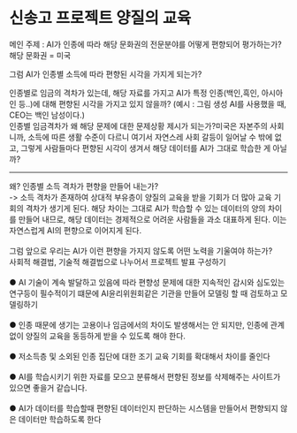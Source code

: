 # 신송고 프로젝트 양질의 교육

메인 주제 : AI가 인종에 따라 해당 문화권의 전문분야를 어떻게 편향되어 평가하는가?
해당 문화권 = 미국

그럼 AI가 인종별 소득에 따라 편향된 시각을 가지게 되는가?

인종별로 임금의 격차가 있는데, 해당 자료를 가지고 AI가 특정 인종(백인,흑인, 아시아인 등..)에 대해 편향된 시각을 가지고 있지 않을까? (예시 : 그림 생성 AI를 사용했을 때, CEO는 백인 남성이다.)<br>
인종별 임금격차가 왜 해당 문제에 대한 문제상황 제시가 되는가?미국은 자본주의 사회니까, 소득에 따른 생활 수준이 다르니 여기서 자연스레 사회 갈등이 일어날 수 밖에 없고, 그렇게 사람들마다 편향된 시각이 생겨서 해당 데이터를 AI가 그대로 학습한 게 아닐까?

--------------------------------------------------------------------------
왜? 인종별 소득 격차가 편향을 만들어 내는가?<br>
-> 소득 격차가 존재하여 상대적 부유층이 양질의 교육을 받을 기회가 더 많아 교육 기회의 격차가 생기게 된다. 해당 차이는 그대로 AI가 학습할 수 있는 데이터의 양의 차이를 만들어 내므로, 해당 데이터는 경제적으로 어려운 사람들을 과소 대표하게 된다. 이는 자연스럽게 AI의 편향으로 이어지게 된다.<br>
<br>
그럼 앞으로 우리는 AI가 이런 편향을 가지지 않도록 어떤 노력을 기울여야 하는가?<br>
사회적 해결법, 기술적 해결법으로 나누어서 프로젝트 발표 구성하기<br>
<br>
● AI 기술이 계속 발달하고 있음에 따라 편향성 문제에 대한 지속적인 감시와 심도있는 연구등이 필수적이기 떄문에 AI윤리위원회같은 기관을 만들어 모델링 할 때 검토하고 모델링하기<br>
<br>
● 인종 때문에 생기는 고용이나 임금에서의 차이도 발생해서는 안 되지만, 인종에 관계없이 양질의 교육을 동등하게 받을 수 있도록 해야 한다.<br>
<br>
● 저소득층 및 소외된 인종 집단에 대한 조기 교육 기회를 확대해서 차이를 줄인다<br>
<br>
● AI를 학습시키기 위한 자료를 모으고 분류해서 편향된 정보를 삭제해주는 사이트가 있으면 좋을거 같습니다.<br>
<br>
● AI가 데이터를 학습할때 편향된 데이터인지 판단하는 시스템을 만들어서 편향되지 않은 데이터만 학습하도록 한다<br>
